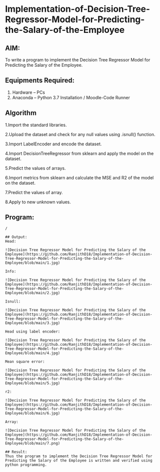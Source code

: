 # Implementation-of-Decision-Tree-Regressor-Model-for-Predicting-the-Salary-of-the-Employee

## AIM:
To write a program to implement the Decision Tree Regressor Model for Predicting the Salary of the Employee.

## Equipments Required:
1. Hardware – PCs
2. Anaconda – Python 3.7 Installation / Moodle-Code Runner

## Algorithm
1.Import the standard libraries.

2.Upload the dataset and check for any null values using .isnull() function.

3.Import LabelEncoder and encode the dataset.

4.Import DecisionTreeRegressor from sklearn and apply the model on the dataset.

5.Predict the values of arrays.

6.Import metrics from sklearn and calculate the MSE and R2 of the model on the dataset.

7.Predict the values of array.

8.Apply to new unknown values.

## Program:
```
/

## Output:
Head:

![Decision Tree Regressor Model for Predicting the Salary of the Employee](https://github.com/RanjithD18/Implementation-of-Decision-Tree-Regressor-Model-for-Predicting-the-Salary-of-the-Employee/blob/main/1.jpg)

Info:

![Decision Tree Regressor Model for Predicting the Salary of the Employee](https://github.com/RanjithD18/Implementation-of-Decision-Tree-Regressor-Model-for-Predicting-the-Salary-of-the-Employee/blob/main/2.jpg)

Isnull:

![Decision Tree Regressor Model for Predicting the Salary of the Employee](https://github.com/RanjithD18/Implementation-of-Decision-Tree-Regressor-Model-for-Predicting-the-Salary-of-the-Employee/blob/main/3.jpg)

Head using label encoder:

![Decision Tree Regressor Model for Predicting the Salary of the Employee](https://github.com/RanjithD18/Implementation-of-Decision-Tree-Regressor-Model-for-Predicting-the-Salary-of-the-Employee/blob/main/4.jpg)

Mean square error:

![Decision Tree Regressor Model for Predicting the Salary of the Employee](https://github.com/RanjithD18/Implementation-of-Decision-Tree-Regressor-Model-for-Predicting-the-Salary-of-the-Employee/blob/main/5.jpg)

r2:

![Decision Tree Regressor Model for Predicting the Salary of the Employee](https://github.com/RanjithD18/Implementation-of-Decision-Tree-Regressor-Model-for-Predicting-the-Salary-of-the-Employee/blob/main/6.jpg)

Array:

![Decision Tree Regressor Model for Predicting the Salary of the Employee](https://github.com/RanjithD18/Implementation-of-Decision-Tree-Regressor-Model-for-Predicting-the-Salary-of-the-Employee/blob/main/7.png)

## Result:
Thus the program to implement the Decision Tree Regressor Model for Predicting the Salary of the Employee is written and verified using python programming.
